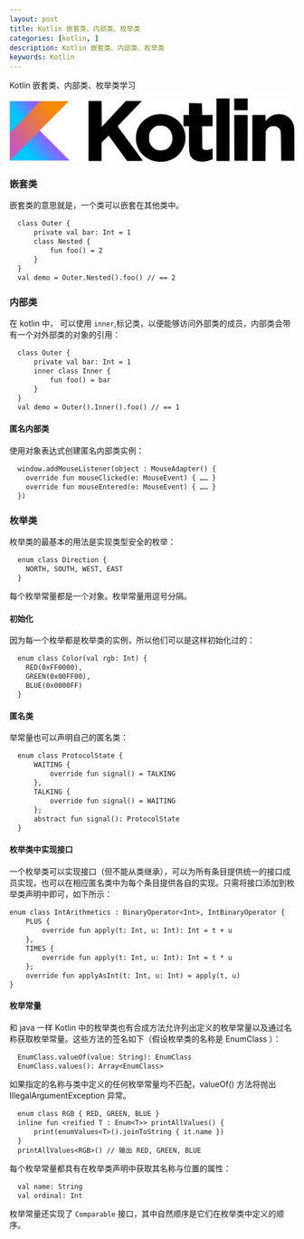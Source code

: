 ```yaml
---
layout: post
title: Kotlin 嵌套类、内部类、枚举类
categories: [kotlin, ]
description: Kotlin 嵌套类、内部类、枚举类
keywords: Kotlin
---
```


Kotlin 嵌套类、内部类、枚举类学习

![](/images/posts/kotlin/Kotlin_logo.png)


### 嵌套类

嵌套类的意思就是，一个类可以嵌套在其他类中。

```
  class Outer {
      private val bar: Int = 1
      class Nested {
          fun foo() = 2
      }
  } 
  val demo = Outer.Nested().foo() // == 2
```
### 内部类

在 kotlin 中， 可以使用 `inner`,标记类，以便能够访问外部类的成员，内部类会带有⼀个对外部类的对象的引⽤：

```
  class Outer {
      private val bar: Int = 1
      inner class Inner {
          fun foo() = bar
      }
  } 
  val demo = Outer().Inner().foo() // == 1
```
#### 匿名内部类

使⽤对象表达式创建匿名内部类实例：

```
  window.addMouseListener(object : MouseAdapter() {
    override fun mouseClicked(e: MouseEvent) { …… }
    override fun mouseEntered(e: MouseEvent) { …… }
  })
```

### 枚举类

枚举类的最基本的⽤法是实现类型安全的枚举：

```
  enum class Direction {
    NORTH, SOUTH, WEST, EAST
  }
```
每个枚举常量都是⼀个对象。枚举常量⽤逗号分隔。

#### 初始化

因为每⼀个枚举都是枚举类的实例，所以他们可以是这样初始化过的：

```
  enum class Color(val rgb: Int) {
    RED(0xFF0000),
    GREEN(0x00FF00),
    BLUE(0x0000FF)
  }
```

#### 匿名类

举常量也可以声明⾃⼰的匿名类：

```
  enum class ProtocolState {
      WAITING {
          override fun signal() = TALKING
      },
      TALKING {
          override fun signal() = WAITING
      };
      abstract fun signal(): ProtocolState
  }
```

#### 枚举类中实现接口

⼀个枚举类可以实现接⼝（但不能从类继承），可以为所有条⽬提供统⼀的接⼝成员实现，也可以在相应匿名类中为每个条⽬提供各⾃的实现。只需将接⼝添加到枚举类声明中即可，如下所⽰：

```
enum class IntArithmetics : BinaryOperator<Int>, IntBinaryOperator {
    PLUS {
        override fun apply(t: Int, u: Int): Int = t + u
    },
    TIMES {
        override fun apply(t: Int, u: Int): Int = t * u
    };
    override fun applyAsInt(t: Int, u: Int) = apply(t, u)
}
```

#### 枚举常量

和 java 一样 Kotlin 中的枚举类也有合成⽅法允许列出定义的枚举常量以及通过名称获取枚举常量。这些⽅法的签名如下（假设枚举类的名称是 EnumClass ）：

```
  EnumClass.valueOf(value: String): EnumClass
  EnumClass.values(): Array<EnumClass>
```
如果指定的名称与类中定义的任何枚举常量均不匹配，valueOf() ⽅法将抛出 IllegalArgumentException 异常。

```
  enum class RGB { RED, GREEN, BLUE }
  inline fun <reified T : Enum<T>> printAllValues() {
      print(enumValues<T>().joinToString { it.name })
  } 
  printAllValues<RGB>() // 输出 RED, GREEN, BLUE
```
每个枚举常量都具有在枚举类声明中获取其名称与位置的属性：

```
  val name: String
  val ordinal: Int
```
枚举常量还实现了 `Comparable` 接⼝，其中⾃然顺序是它们在枚举类中定义的顺序。
